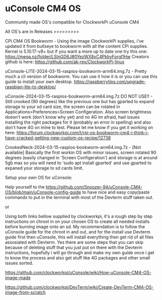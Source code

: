 # uConsole CM4 OS
 Community made OS's compatible for ClockworkPi uConsole CM4

All OS's are in Releases >>>>>>>>>

CPi CM4 OS Bookworm - Using the image ClockworkPi supplies, i've updated it from bullseye to bookworm with all the content CPi supplies. Kernel is 5.10.17-v8+ but if you want a more up to date one try this one:
https://mega.nz/folder/LSInGD6J#0YezWX8xC4PkbyForgl1Hw
Creators github is here:
https://github.com/ak-rex/ClockworkPi-linux

uConsole-LITE-2024-03-15-raspios-bookworm-arm64.img.7z - Pretty much a cli version of bookworm. You can use it how it is or you can use this guide to install your own desktop. https://raspberrytips.com/upgrade-raspbian-lite-to-desktop/

uConsole-2024-03-15-raspios-bookworm-arm64.img.7z DO NOT USE!! - Still crooked (90 degrees) like the previous one but has gparted to expand storage to your sd card size, the screen can be rotated in Applications>Preferences>Screen Configeration. Also screen brightness doesn't work (don't know why yet) and no 4G im afraid, had issues installing the right packages for it (probably an error in spelling) and also don't have 4G on mine to test. Please let me know if you get it working on here:  https://forum.clockworkpi.com/t/rpi-os-bookworm-cm4-i-think-i-have-cracked-getting-new-custom-os-recipe/12738

CrookedNeck-2024-03-15-raspios-bookworm-arm64.img.7z - [Not available] Basically the first workin OS with minor issues, screen rotated 90 degrees (easily changed in 'Screen Configeration') and storage is at around 5gb max so you will need to 'sudo apt install gparted' and use gparted to expaned your storage to sd cards limit.


Setup your own OS for uConsole:

Help yourself to the https://github.com/Snoozer-94/uConsole-CM4-OS/blob/main/uConsole-config-guide to have nice and easy copy/paste commands to put in the terminal with most of the Devterm stuff taken out. 

or

Using both links bellow supplied by clockworkpi, it's a rough step by step instructions on chroot in on your chosen OS to create all needed installs before burning image onto an sd. My recommendation is to follow the uConsole guide for the chroot in and out, and for the install use Devterm guide first then uConsole, this will install everything then get rid of all files assosiated with Devterm. Yes there are some steps that you can skip because of deleting stuff that you just put on there with the Devterm instructions, hopefully i will go through and make my own guide once i get to know the process and also get stuff like 4G packages and other small issues sorted.

https://github.com/clockworkpi/uConsole/wiki/How-uConsole-CM4-OS-image-made

https://github.com/clockworkpi/DevTerm/wiki/Create-DevTerm-CM4-OS-image-from-scratch
